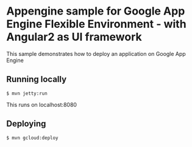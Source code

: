 # Appengine sample for Google App Engine Flexible Environment - with Angular2 as UI framework
This sample demonstrates how to deploy an application on Google App Engine

## Running locally
    $ mvn jetty:run
This runs on localhost:8080

## Deploying
    $ mvn gcloud:deploy
